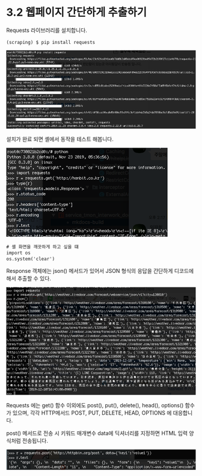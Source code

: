 # 3.2 웹페이지 간단하게 추출하기

Requests 라이브러리를 설치합니다.

```text
(scraping) $ pip install requests
```

![](../.gitbook/assets/p1.png)

설치가 완료 되면 셸에서 동작을 테스트 해봅니다.

![](../.gitbook/assets/p2.png)

```text
# 셸 화면을 깨끗하게 하고 싶을 떄
import os
os.system('clear')
```

Response 객체에는 json\(\) 메서드가 있어서 JSON 형식의 응답을 간단하게 디코드에해서 추출할 수 있다.

![](../.gitbook/assets/p3.png)

Requests 에는 get\(\) 함수 이외에도 post\(\), put\(\), delete\(\), head\(\), options\(\) 함수가 있으며, 각각 HTTP메서드 POST, PUT, DELETE, HEAD, OPTIONS 에 대응합니다.

post\(\) 메서드로 전송 시 키워드 매개변수 data에 딕셔너리를 지정하면 HTML 입력 양식처럼 전송됩니다.

![](../.gitbook/assets/p4.png)

